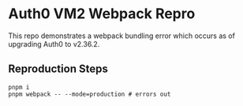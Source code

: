 # Auth0 VM2 Webpack Repro
This repo demonstrates a webpack bundling error which occurs as of upgrading Auth0 to v2.36.2.

## Reproduction Steps
```
pnpm i
pnpm webpack -- --mode=production # errors out
```

